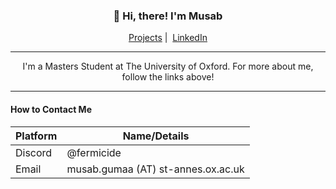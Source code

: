 <h3 align="center">👋 Hi, there! I'm Musab</h3>
<p align="center">
  <!-- <a href="https://www.dcs.warwick.ac.uk/~u2104643/index.html">Student Page</a>&nbsp;|&nbsp; -->
  <a href="https://github.com/mgsium/mgsium/wiki/Projects">Projects</a>&nbsp;|&nbsp;
  <a href="https://www.linkedin.com/in/musabgumaa/">LinkedIn</a>
</p>

---

<p align="center"> 
  I'm a Masters Student at The University of Oxford. For more about me, follow the links above!
</p>

<!--
> The Greeks have but one word λόγος, for both Speech and Reason; not that they thought there was no Speech without Reason; but no Reasoning without Speech.
> 
> Thomas Hobbes, Leviathan

<hr/>

#### What I'm Learning Now 🌱

* **Lisp** | [Learning to write in LISP](https://github.com/mgsium/lisplog) using Peter Seibel's Practical Common Lisp 

-->

<!--
#### Goals for 2021 :triangular_flag_on_post:

- [ ] Build a Christopher Emulator in python.
- [ ] Write a messenger app. (<a href="https://github.com/mgsium/paroli" target="_blank">In Progress!</a>)
- [ ] Become proficient in LISP (<a href="https://github.com/mgsium/lisplog" target="_blank">Learning Log</a>)
-->

<hr/>

#### How to Contact Me

| Platform | Name/Details                                     |
|----------|--------------------------------------------------|
| Discord  | @fermicide                                       |
| Email    | musab.gumaa (AT) st-annes.ox.ac.uk               |

<!--
**mgsium/mgsium** is a ✨ _special_ ✨ repository because its `README.md` (this file) appears on your GitHub profile.

Here are some ideas to get you started:

- 🔭 I’m currently working on ...
- 🌱 I’m currently learning ...
- 👯 I’m looking to collaborate on ...
- 🤔 I’m looking for help with ...
- 💬 Ask me about ...
- 📫 How to reach me: ...
- 😄 Pronouns: ...
- ⚡ Fun fact: ...
-->
